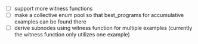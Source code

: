 - [ ] support more witness functions
- [ ] make a collective enum pool so that best_programs for accumulative examples can be found there
- [ ] derive subnodes using witness function for multiple examples (currently the witness function only utilizes one example)